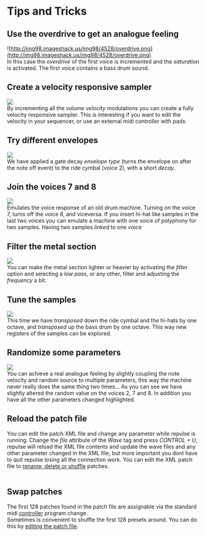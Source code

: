 

# Tips and Tricks #

## Use the overdrive to get an analogue feeling ##
![http://img98.imageshack.us/img98/4528/overdrive.png](http://img98.imageshack.us/img98/4528/overdrive.png)<br>
In this case the <i>overdrive</i> of the first voice is incremented and the <i>saturation</i> is activated. The first voice contains a bass drum sound.<br>

<h2>Create a velocity responsive sampler</h2>
<img src='http://img834.imageshack.us/img834/1143/velocity.png' /><br>
By incrementing all the <i>volume velocity</i> modulations you can create a fully velocity responsive sampler. This is interesting if you want to edit the velocity in your sequencer, or use an external midi controller with pads.<br>

<h2>Try different envelopes</h2>
<img src='http://img219.imageshack.us/img219/5118/envelopez.png' /><br>
We have applied a gate decay <i>envelope type</i> (turns the envelope on after the note off event) to the ride cymbal (voice 2), with a short <i>decay</i>.<br>

<h2>Join the voices 7 and 8</h2>
<img src='http://img262.imageshack.us/img262/62/linked.png' /><br>
Emulates the voice response of an old drum machine. Turning on the voice 7, turns off the voice 8, and viceversa. If you insert hi-hat like samples in the last two voices you can emulate a machine with one voice of polyphony for two samples. Having two samples <i>linked</i> to one voice<br>

<h2>Filter the metal section</h2>
<img src='http://img408.imageshack.us/img408/5984/filterh.png' /><br>
You can make the metal section lighter or heavier by activating the <i>filter</i> option and selecting a <i>low pass</i>, or any other, filter and adjusting the <i>frequency</i> a bit.<br>

<h2>Tune the samples</h2>
<img src='http://img801.imageshack.us/img801/8207/transpose.png' /><br>
This time we have <i>transposed</i> down the ride cymbal and the hi-hats by one octave, and <i>transposed</i> up the bass drum by one octave. This way new registers of the samples can be explored.<br>

<h2>Randomize some parameters</h2>
<img src='http://img153.imageshack.us/img153/7692/randomize.png' /><br>
You can achieve a real analogue feeling by slightly coupling the note velocity and random source to multiple parameters, this way the machine never really does the same thing two times... As you can see we have slightly altered the random value on the voices 2, 7 and 8. In addition you have all the other parameters changed highlighted.<br>

<h2>Reload the patch file</h2>
You can edit the patch XML file and change any parameter while repulse is running. Change the <i>file</i> attribute of the <i>Wave</i> tag and press <i>CONTROL + U</i>, repulse will reload the XML file contents and update the wave files and any other parameter changed in the XML file; but more important you dont have to quit repulse losing all the connection work. You can edit the XML patch file to <a href='EditingPatches.md'>rename, delete or shuffle</a> patches.<br>
<br>
<h2>Swap patches</h2>
The first 128 patches found in the patch file are assignable via the standard midi <a href='Controllers.md'>controller</a> program change.<br>Sometimes is convenient to shuffle the first 128 presets around. You can do this by <a href='EditingPatches.md'>editing the patch file</a>.